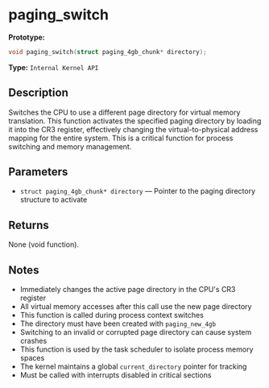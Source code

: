 paging_switch
=============

**Prototype:**

```c
void paging_switch(struct paging_4gb_chunk* directory);
```

**Type:** `Internal Kernel API`

Description
-----------

Switches the CPU to use a different page directory for virtual memory translation. This function activates the specified paging directory by loading it into the CR3 register, effectively changing the virtual-to-physical address mapping for the entire system. This is a critical function for process switching and memory management.

Parameters
----------

*   `struct paging_4gb_chunk* directory` — Pointer to the paging directory structure to activate

Returns
-------

None (void function).

Notes
-----

- Immediately changes the active page directory in the CPU's CR3 register
- All virtual memory accesses after this call use the new page directory
- This function is called during process context switches
- The directory must have been created with `paging_new_4gb`
- Switching to an invalid or corrupted page directory can cause system crashes
- This function is used by the task scheduler to isolate process memory spaces
- The kernel maintains a global `current_directory` pointer for tracking
- Must be called with interrupts disabled in critical sections
